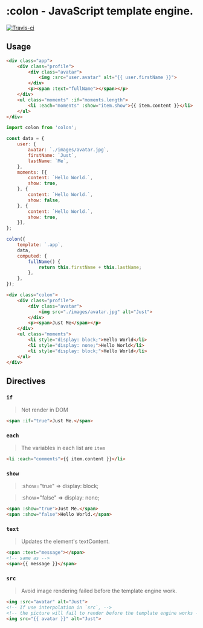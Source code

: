 <!-- ![Banner](./images/banner.png) -->

# :colon - JavaScript template engine.

[![Travis-ci](https://travis-ci.org/colonjs/colon.svg?branch=master)](https://travis-ci.org/colonjs/colon)

## Usage

```html
<div class="app">
    <div class="profile">
        <div class="avatar">
            <img :src="user.avatar" alt="{{ user.firstName }}">
        </div>
        <p><span :text="fullName"></span></p>
    </div>
    <ul class="moments" :if="moments.length">
        <li :each="moments" :show="item.show">{{ item.content }}</li>
    </ul>
</div>
```

```js
import colon from 'colon';

const data = {
    user: {
        avatar: `./images/avatar.jpg`,
        firstName: `Just`,
        lastName: `Me`,
    },
    moments: [{
        content: `Hello World.`,
        show: true,
    }, {
        content: `Hello World.`,
        show: false,
    }, {
        content: `Hello World.`,
        show: true,
    }],
};

colon({
    template: `.app`,
    data,
    computed: {
        fullName() {
            return this.firstName + this.lastName;
        },
    },
});
```

```html
<div class="colon">
    <div class="profile">
        <div class="avatar">
            <img src="./images/avatar.jpg" alt="Just">
        </div>
        <p><span>Just Me</span></p>
    </div>
    <ul class="moments">
        <li style="display: block;">Hello World</li>
        <li style="display: none;">Hello World</li>
        <li style="display: block;">Hello World</li>
    </ul>
</div>
```

## Directives

### `if`

> Not render in DOM

```html
<span :if="true">Just Me.</span>
```

### `each`

> The variables in each list are `item`

```html
<li :each="comments">{{ item.content }}</li>
```

### `show`

> :show="true" => display: block;

> :show="false" => display: none;

```html
<span :show="true">Just Me.</span>
<span :show="false">Hello World.</span>
```

### `text`

> Updates the element's textContent.

```html
<span :text="message"></span>
<!-- same as -->
<span>{{ message }}</span>
```

### `src`

> Avoid image rendering failed before the template engine work.

```html
<img :src="avatar" alt="Just">
<!-- If use interpolation in `src`, -->
<!-- the picture will fail to render before the template engine works -->
<img src="{{ avatar }}" alt="Just">
```
